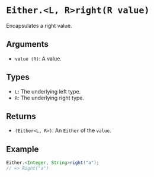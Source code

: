 # `Either.<L, R>right(R value)`

Encapsulates a right value.

## Arguments

* `value (R)`: A value.

## Types

* `L`: The underlying left type.
* `R`: The underlying right type.

## Returns

* `(Either<L, R>)`: An `Either` of the `value`.

## Example

```java
Either.<Integer, String>right("a");
// => Right("a")
```
